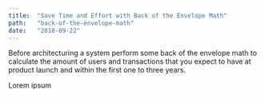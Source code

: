 ```yaml
---
title:  "Save Time and Effort with Back of the Envelope Math"
path:   "back-of-the-envelope-math"
date:   "2018-09-22"
---
```


Before architecturing a system perform some back of the envelope math to
calculate the amount of users and transactions that you expect to have
at product launch and within the first one to three years.

Lorem ipsum